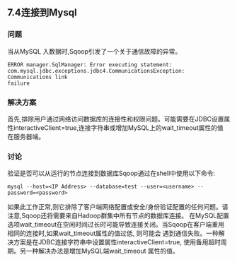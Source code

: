 <h2>7.4连接到Mysql</h2>

<h3>问题</h3>
当从MySQL 入数据时,Sqoop引发了一个关于通信故障的异常。

```
ERROR manager.SqlManager: Error executing statement:
com.mysql.jdbc.exceptions.jdbc4.CommunicationsException: Communications link
failure
```

<h3>解决方案</h3>
首先,排除用户通过网络访问数据库的连接性和权限问题。可能需要在JDBC设置属性interactiveClient=true,连接字符串或增加MySQL上的wait_timeout属性的值
在服务器端。

<h3>讨论</h3>
验证是否可以从运行的节点连接到数据库Sqoop通过在shell中使用以下命令:

```
mysql --host=<IP Address> --database=test --user=<username> --password=<password>
```

如果此工作正常,则它排除了客户端网络配置或安全/身份验证配置的任何问题。请注意,Sqoop还将需要来自Hadoop群集中所有节点的数据库连接。
在MySQL配置选项wait_timeout在空闲时间过长时可能导致连接关闭。当Sqoop在客户端重用相同的连接时,如果wait_timeout属性的值过低, 则可能会
遇到通信失败。一种解决方案是在JDBC连接字符串中设置属性interactiveClient=true, 使用备用超时周期。另一种解决办法是增加MySQL端wait_timeout
属性的值。